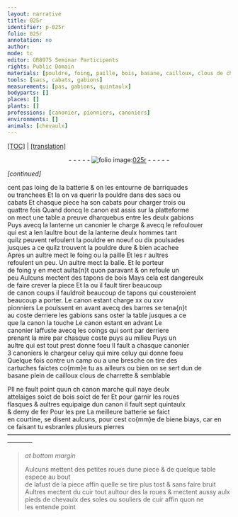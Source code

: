 ```yaml
---
layout: narrative
title: 025r
identifier: p-025r
folio: 025r
annotation: no
author:
mode: tc
editor: GR8975 Seminar Participants
rights: Public Domain
materials: [pouldre, foing, paille, bois, basane, cailloux, clous de charrette, fer, pierres, cuir]
tools: [sacs, cabats, gabions]
measurements: [pas, gabions, quintaulx]
bodyparts: []
places: []
plants: []
professions: [canonier, pionniers, canoniers]
environments: []
animals: [chevaulx]
---
```


<p><a href="{{ site.baseurl }}/diplomatic/">[TOC]</a> | <a href="{{ site.baseurl }}/_texts/p-025r_tl.md/">[translation]</a></p><div class="folio" align="center">- - - - - <a href="http://gallica.bnf.fr/ark:/12148/btv1b10500001g/f55.item" target="_blank"><img src="https://cu-mkp.github.io/2017-workshop-edition/assets/photo-icon.png" alt="folio image: " style="display:inline-block; margin-bottom:-3px;"/>025r</a> - - - - - </div>  
 
*[continued]*
  
cent <span class="ms">pas</span> loing de la batterie & on les entourne de barriquades<br/> ou tranchees Et la on va querir la <span class="m">pouldre</span> dans des <span class="tl">sacs</span> ou<br/> <span class="tl">cabats</span> Et chasque piece ha son <span class="tl">cabats</span> pour charger trois ou<br/> quattre fois Quand doncq le canon est assis sur la platteforme<br/> on mect une table a preuve dharquebus entre les deulx <span class="ms"><span class="tl">gabions</span></span><br/> Puys avecq la lanterne un <span class="pro">canonier</span> le charge & avecq le refoulouer<br/> qui est a <span class="del">len</span> laultre bout de la lanterne deulx hommes tant<br/> quilz peuvent refoulent la <span class="m">pouldre</span> en noeuf ou dix poulsades<br/> jusques a ce quilz trouvent la <span class="m">pouldre</span> dure & bien acachee<br/> Apres un aultre mect le <span class="m">foing</span> ou la <span class="m">paille</span> Et les <span class="del">r</span> aultres<br/> refoulent un peu. Un aultre mect la balle. Et le porteur<br/> de <span class="m">foing</span> y en mect aulta{n}t quon paravant & on refoule un<br/> peu Aulcuns mectent des tapons de <span class="m">bois</span> Mays cela est dangereulx<br/> de faire crever la piece Et la ou il fault tirer beaucoup<br/> de <span class="del">canon</span> coups il fauldroit beaucoup de tapons qui cousteroient<br/> beaucoup a porter. Le canon estant charge xx ou xxv<br/> <span class="pro">pionniers</span> Le poulssent en avant avecq des barres se tena{n}t<br/> au coste derriere les <span class="tl">gabions</span> sans oster la table jusques a ce<br/> que la canon la touche Le canon estant en advant Le<br/> <span class="pro">canonier</span> laffuste avecq les coings qui sont par derriere<br/> prenant la mire par chasque coste puys au milieu Puys un<br/> aultre qui est tout prest donne foeu Il fault a chasque canon<span class="del">ier</span><br/> 3 <span class="pro">canoniers</span> le chargeur celuy qui mire celuy qui donne foeu<br/> Quelque fois contre un camp ou a une bresche on tire des<br/> cartuches faictes co{mm}e tu as ailleurs ou bien on se sert dun de<br/> <span class="m">basane</span> plein de <span class="m">cailloux</span> <span class="m">clous de charrette</span> & semblable<br/> 
 
<span class="del">P</span>Il ne fault point quun <span class="del">ch</span> canon marche quil naye deulx<br/> attelaiges soict de <span class="m">bois</span> soict de <span class="m">fer</span> Et pour garnir les roues<br/> flasques & aultres equipaige dun canon il fault sept <span class="ms">quintaulx</span><br/> & demy de <span class="m">fer</span> <span class="del">Pour les pre</span> La meilleure batterie se faict<br/> en courtine, se disent aulcuns, <span class="del">pour</span> cest co{mm}e de <span class="del">biene</span> biays, car en<br/> ce faisant tu esbranles plusieurs <span class="m">pierres</span>
 ———————————————————————————————————————— 
> *at bottom margin*
> 
> 
>   Aulcuns mettent des petites roues dune piece & de quelque table espece au bout<br/> de lafust de la piece affin quelle se tire plus tost & sans faire bruit<br/> Aultres mectent du <span class="m">cuir</span> tout aultour des <span class="del">la</span> roues & mectent aussy aulx<br/> pieds de <span class="al">chevaulx</span> des soles ou souliers de <span class="m">cuir</span> affin quon ne<br/> les entende point
 
